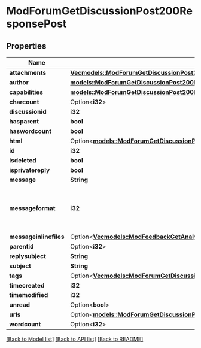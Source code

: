 # ModForumGetDiscussionPost200ResponsePost

## Properties

Name | Type | Description | Notes
------------ | ------------- | ------------- | -------------
**attachments** | [**Vec<models::ModForumGetDiscussionPost200ResponsePostAttachmentsInner>**](mod_forum_get_discussion_post_200_response_post_attachments_inner.md) |  | 
**author** | [**models::ModForumGetDiscussionPost200ResponsePostAuthor**](mod_forum_get_discussion_post_200_response_post_author.md) |  | 
**capabilities** | [**models::ModForumGetDiscussionPost200ResponsePostCapabilities**](mod_forum_get_discussion_post_200_response_post_capabilities.md) |  | 
**charcount** | Option<**i32**> | charcount | [optional]
**discussionid** | **i32** | discussionid | 
**hasparent** | **bool** | hasparent | 
**haswordcount** | **bool** | haswordcount | 
**html** | Option<[**models::ModForumGetDiscussionPost200ResponsePostHtml**](mod_forum_get_discussion_post_200_response_post_html.md)> |  | [optional]
**id** | **i32** | id | 
**isdeleted** | **bool** | isdeleted | 
**isprivatereply** | **bool** | isprivatereply | 
**message** | **String** | message | 
**messageformat** | **i32** | message format (1 = HTML, 0 = MOODLE, 2 = PLAIN, or 4 = MARKDOWN) | 
**messageinlinefiles** | Option<[**Vec<models::ModFeedbackGetAnalysis200ResponseItemsdataInnerItemItemfilesInner>**](mod_feedback_get_analysis_200_response_itemsdata_inner_item_itemfiles_inner.md)> |  | [optional]
**parentid** | Option<**i32**> | parentid | [optional]
**replysubject** | **String** | replysubject | 
**subject** | **String** | subject | 
**tags** | Option<[**Vec<models::ModForumGetDiscussionPost200ResponsePostTagsInner>**](mod_forum_get_discussion_post_200_response_post_tags_inner.md)> |  | [optional]
**timecreated** | **i32** | timecreated | 
**timemodified** | **i32** | timemodified | 
**unread** | Option<**bool**> | unread | [optional]
**urls** | Option<[**models::ModForumGetDiscussionPost200ResponsePostUrls**](mod_forum_get_discussion_post_200_response_post_urls.md)> |  | [optional]
**wordcount** | Option<**i32**> | wordcount | [optional]

[[Back to Model list]](../README.md#documentation-for-models) [[Back to API list]](../README.md#documentation-for-api-endpoints) [[Back to README]](../README.md)


